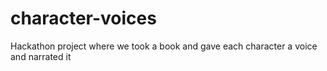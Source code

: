 # character-voices
Hackathon project where we took a book and gave each character a voice and narrated it
